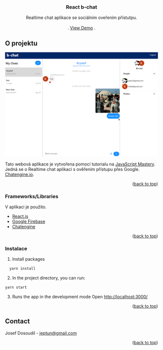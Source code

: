 
<div id="top"></div>


<!-- PROJECT LOGO -->
<br />
<div align="center">

  <h3 align="center">React b-chat</h3>

  <p align="center">
    Realtime chat aplikace se sociálním oveřením přístutpu.
    <br />
    <br />
    .
    <a href="https://b-chat.netlify.app/">View Demo</a>
    .
  </p>
</div>

<!-- ABOUT THE PROJECT -->
## O projektu

[![Product Name Screen Shot][product-screenshot]](https://b-chat.netlify.app/)

Tato webová aplikace je vytvořena pomocí tutorialu na [JavaScript Mastery](https://www.youtube.com/watch?v=Bv9Js3QLOLY&t=2284s&ab_channel=JavaScriptMastery).  Jedná se o Realtime chat aplikaci s ověřením přístupu přes Google.   [Chatengine.io](https://chatengine.io).

<p align="right">(<a href="#top">back to top</a>)</p>



### Frameworks/Libraries

V aplikaci je použito.

* [React.js](https://reactjs.org/)
* [Google Firebase](https://firebase.google.com/)
* [Chatengine](https://chatengine.io)



<p align="right">(<a href="#top">back to top</a>)</p>


<!-- GETTING STARTED -->

### Instalace

1. Install packages
```sh
  yarn install 
  ```
2. In the project directory, you can run:
  ```sh
  yarn start 
  ```
3. Runs the app in the development mode Open [http://localhost:3000/](http://localhost:3000)


<p align="right">(<a href="#top">back to top</a>)</p>

<!-- CONTACT -->
## Contact

Josef Dosoudil  - jeptun@gmail.com

<p align="right">(<a href="#top">back to top</a>)</p>


<!-- MARKDOWN LINKS & IMAGES -->

[product-screenshot]: images/img.png
